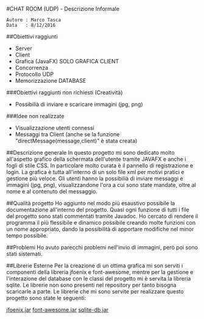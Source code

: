 #CHAT ROOM (UDP) - Descrizione Informale
```
Autore : Marco Tasca
Data   : 8/12/2016
```
##Obiettivi raggiunti
  * Server
  * Client
  * Grafica (JavaFX) SOLO GRAFICA CLIENT
  * Concorrenza
  * Protocollo UDP
  * Memorizzazione DATABASE

###Obiettivi raggiunti non richiesti (Creatività)
  * Possibilià di inviare e scaricare immagini (jpg, png)

###Idee non realizzate
  * Visualizzazione utenti connessi
  * Messaggi tra Client (anche se la funzione "directMessage(message,client)" è stata creata)

##Descrizione generale
In questo progetto mi sono dedicato molto all'aspetto grafico della schermata dell'utente tramite JAVAFX e anche i fogli di stile CSS.
In particolare molto curata è il pannello di registrazione e login. La grafica è tutta all'interno di un solo file xml per motivi
pratici e gestione più veloce. Gli utenti hanno la possibilià di inviare messaggi e immagini (jpg, png), visualizzandone l'ora
a cui sono state mandate, oltre al nome e al contenuto del messaggio.

##Qualità progetto
Ho aggiunto nel modo più esaustivo possibile la documentazione all'interno del progetto. Quasi ogni funzione di tutti i file del progetto 
sono stati commentati tramite Javadoc. Ho cercato di rendere il programma il più flessibile e dinamico possibile creando molte funzioni
con un nome appropriato, dando la possibilità di apportare modifiche nel minor tempo possibile.

##Problemi
Ho avuto parecchi problemi nell'invio di immagini, però poi sono stati sistemati.

##Librerie Esterne
Per la creazione di un ottima grafica mi son serviti i componenti della libreria jfoenix e font-awesome, mentre per la gestione e 
l'interazione del database con le classi del progetto mi è servita la libreria sqlite.
Le librerie non sono presenti nel repository per tanto bisogna scaricarle a parte.
Le librerie che mi sono servite per realizzare questo progetto sono state le seguenti:

[jfoenix.jar](https://drive.google.com/open?id=0Bxy2O-D-aRs9S293NElMZUNuNUk)
[font-awesome.jar](https://drive.google.com/open?id=0Bxy2O-D-aRs9bTRwYzVhZk5jVnM)
[sqlite-db.jar](https://drive.google.com/open?id=0Bxy2O-D-aRs9WDM4dWYyYTFQdTQ)

